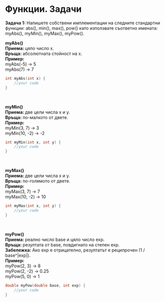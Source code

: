 <h1> Функции. Задачи </h1>

<p><strong>Задача 1:</strong> Напишете собствени имплементации на следните стандартни функции: abs(), min(), max(), pow() като използвате съответно имената: myAbs(), myMin(), myMax(), myPow(). </p>

<strong>myAbs()</strong> <br>
<strong>Приема: </strong> цяло число x. <br>
<strong>Връща: </strong> абсолютната стойност на x. <br>
<strong>Пример: </strong> <br>
myAbs(-5) → 5 <br>
myAbs(7)  → 7 <br>

```cpp
int myAbs(int x) {
    //your code
}
```

<br>

<strong>myMin()</strong> <br>
<strong>Приема: </strong> две цели числа x и y. <br>
<strong>Връща: </strong> по-малкото от двете. <br>
<strong>Пример: </strong> <br>
myMin(3, 7) → 3 <br>
myMin(10, -2) → -2 <br>

```cpp
int myMin(int x, int y) {
    //your code
}
```

<br>

<strong>myMax()</strong> <br>
<strong>Приема: </strong> две цели числа x и y. <br>
<strong>Връща: </strong> по-голямото от двете. <br>
<strong>Пример: </strong> <br>
myMax(3, 7) → 7 <br>
myMax(10, -2) → 10 <br>

```cpp
int myMax(int x, int y) {
    //your code
}
```

<br>

<strong>myPow()</strong> <br>
<strong>Приема: </strong> реално число base и цяло число exp. <br>
<strong>Връща: </strong> резултата от base, повдигнато на степен exp. <br>
<strong>Забележка: </strong> Ако exp е отрицателно, резултатът е реципрочен (1 / base^|exp|). <br>
<strong>Пример: </strong> <br>
myPow(2, 3) → 8 <br>
myPow(2, -2) → 0.25 <br>
myPow(5, 0) → 1 <br>

```cpp
double myPow(double base, int exp) {
    //your code
}
```
